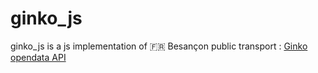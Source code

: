 # ginko_js

ginko_js is a js implementation of :fr: Besançon public transport : [Ginko](https://www.ginko.voyage/) [opendata API](https://api.ginko.voyage/)
